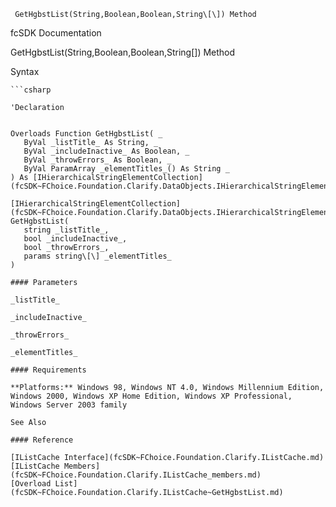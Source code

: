 ﻿     GetHgbstList(String,Boolean,Boolean,String\[\]) Method                                                   

fcSDK Documentation

GetHgbstList(String,Boolean,Boolean,String\[\]) Method

Syntax

```vbnet
```csharp

'Declaration
 

Overloads Function GetHgbstList( _
   ByVal _listTitle_ As String, _
   ByVal _includeInactive_ As Boolean, _
   ByVal _throwErrors_ As Boolean, _
   ByVal ParamArray _elementTitles_() As String _
) As [IHierarchicalStringElementCollection](fcSDK~FChoice.Foundation.Clarify.DataObjects.IHierarchicalStringElementCollection.md)

[IHierarchicalStringElementCollection](fcSDK~FChoice.Foundation.Clarify.DataObjects.IHierarchicalStringElementCollection.md) GetHgbstList( 
   string _listTitle_,
   bool _includeInactive_,
   bool _throwErrors_,
   params string\[\] _elementTitles_
)

#### Parameters

_listTitle_

_includeInactive_

_throwErrors_

_elementTitles_

#### Requirements

**Platforms:** Windows 98, Windows NT 4.0, Windows Millennium Edition, Windows 2000, Windows XP Home Edition, Windows XP Professional, Windows Server 2003 family

See Also

#### Reference

[IListCache Interface](fcSDK~FChoice.Foundation.Clarify.IListCache.md)  
[IListCache Members](fcSDK~FChoice.Foundation.Clarify.IListCache_members.md)  
[Overload List](fcSDK~FChoice.Foundation.Clarify.IListCache~GetHgbstList.md)